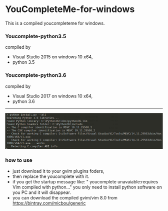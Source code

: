 # YouCompleteMe-for-windows  

This is a compiled youcompleteme for windows.
### Youcomplete-python3.5 
compiled  by
- Visual Studio 2015 on windows 10 x64, 
- python 3.5 
### Youcomplete-python3.6   
 compiled  by
- Visual Studio 2017 on windows 10 x64, 
- python 3.6  

---
![](https://github.com/CuriousFu/YouCompleteMe-for-windows/blob/master/screenshots/1.PNG)


### how to use 
- just download it to your gvim plugins foders,
- then replace the youcomplete with it.
- if you get the startup message like: " youcomplete unavaiable:requires Vim compiled with python..."
you only need to install python software on you PC and it will disappear.
- you can download the compiled gvim/vim 8.0 from https://bintray.com/micbou/generic
